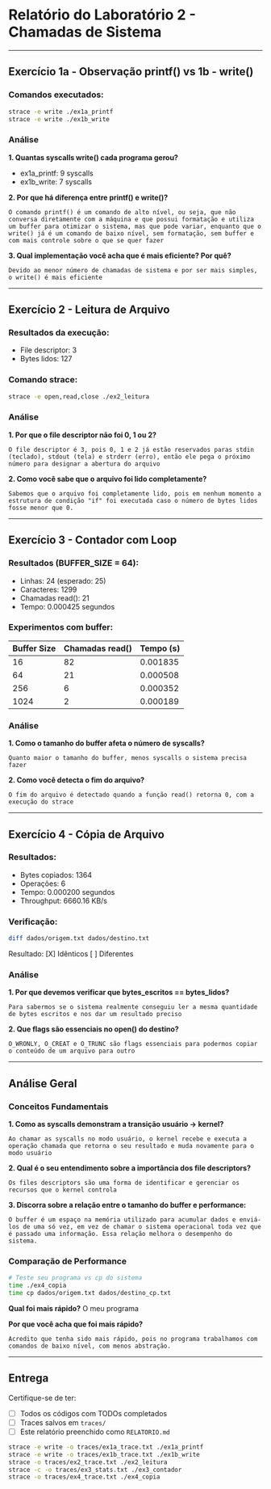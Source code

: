 # Relatório do Laboratório 2 - Chamadas de Sistema

---

## Exercício 1a - Observação printf() vs 1b - write()

### Comandos executados:
```bash
strace -e write ./ex1a_printf
strace -e write ./ex1b_write
```

### Análise

**1. Quantas syscalls write() cada programa gerou?**
- ex1a_printf: 9 syscalls
- ex1b_write: 7 syscalls

**2. Por que há diferença entre printf() e write()?**

```
O comando printf() é um comando de alto nível, ou seja, que não conversa diretamente com a máquina e que possui formatação e utiliza um buffer para otimizar o sistema, mas que pode variar, enquanto que o write() já é um comando de baixo nível, sem formatação, sem buffer e com mais controle sobre o que se quer fazer
```

**3. Qual implementação você acha que é mais eficiente? Por quê?**

```
Devido ao menor número de chamadas de sistema e por ser mais simples, o write() é mais eficiente
```

---

## Exercício 2 - Leitura de Arquivo

### Resultados da execução:
- File descriptor: 3
- Bytes lidos: 127

### Comando strace:
```bash
strace -e open,read,close ./ex2_leitura
```

### Análise

**1. Por que o file descriptor não foi 0, 1 ou 2?**

```
O file descriptor é 3, pois 0, 1 e 2 já estão reservados paras stdin (teclado), stdout (tela) e strderr (erro), então ele pega o próximo número para designar a abertura do arquivo
```

**2. Como você sabe que o arquivo foi lido completamente?**

```
Sabemos que o arquivo foi completamente lido, pois em nenhum momento a estrutura de condição "if" foi executada caso o número de bytes lidos fosse menor que 0.
```

---

## Exercício 3 - Contador com Loop

### Resultados (BUFFER_SIZE = 64):
- Linhas: 24 (esperado: 25)
- Caracteres: 1299
- Chamadas read(): 21
- Tempo: 0.000425 segundos

### Experimentos com buffer:

| Buffer Size | Chamadas read() | Tempo (s) |
|-------------|-----------------|-----------|
| 16          | 82              | 0.001835  |
| 64          | 21              | 0.000508  |
| 256         | 6               | 0.000352  |
| 1024        | 2               | 0.000189  |

### Análise

**1. Como o tamanho do buffer afeta o número de syscalls?**

```
Quanto maior o tamanho do buffer, menos syscalls o sistema precisa fazer
```

**2. Como você detecta o fim do arquivo?**

```
O fim do arquivo é detectado quando a função read() retorna 0, com a execução do strace
```

---

## Exercício 4 - Cópia de Arquivo

### Resultados:
- Bytes copiados: 1364
- Operações: 6
- Tempo: 0.000200 segundos
- Throughput: 6660.16 KB/s

### Verificação:
```bash
diff dados/origem.txt dados/destino.txt
```
Resultado: [X] Idênticos [ ] Diferentes

### Análise

**1. Por que devemos verificar que bytes_escritos == bytes_lidos?**

```
Para sabermos se o sistema realmente conseguiu ler a mesma quantidade de bytes escritos e nos dar um resultado preciso
```

**2. Que flags são essenciais no open() do destino?**

```
O_WRONLY, O_CREAT e O_TRUNC são flags essenciais para podermos copiar o conteúdo de um arquivo para outro
```

---

## Análise Geral

### Conceitos Fundamentais

**1. Como as syscalls demonstram a transição usuário → kernel?**

```
Ao chamar as syscalls no modo usuário, o kernel recebe e executa a operação chamada que retorna o seu resultado e muda novamente para o modo usuário
```

**2. Qual é o seu entendimento sobre a importância dos file descriptors?**

```
Os files descriptors são uma forma de identificar e gerenciar os recursos que o kernel controla
```

**3. Discorra sobre a relação entre o tamanho do buffer e performance:**

```
O buffer é um espaço na memória utilizado para acumular dados e enviá-los de uma só vez, em vez de chamar o sistema operacional toda vez que é passado uma informação. Essa relação melhora o desempenho do sistema.
```

### Comparação de Performance

```bash
# Teste seu programa vs cp do sistema
time ./ex4_copia
time cp dados/origem.txt dados/destino_cp.txt
```

**Qual foi mais rápido?** O meu programa

**Por que você acha que foi mais rápido?**

```
Acredito que tenha sido mais rápido, pois no programa trabalhamos com comandos de baixo nível, com menos abstração.
```

---

## Entrega

Certifique-se de ter:
- [ ] Todos os códigos com TODOs completados
- [ ] Traces salvos em `traces/`
- [ ] Este relatório preenchido como `RELATORIO.md`

```bash
strace -e write -o traces/ex1a_trace.txt ./ex1a_printf
strace -e write -o traces/ex1b_trace.txt ./ex1b_write
strace -o traces/ex2_trace.txt ./ex2_leitura
strace -c -o traces/ex3_stats.txt ./ex3_contador
strace -o traces/ex4_trace.txt ./ex4_copia
```